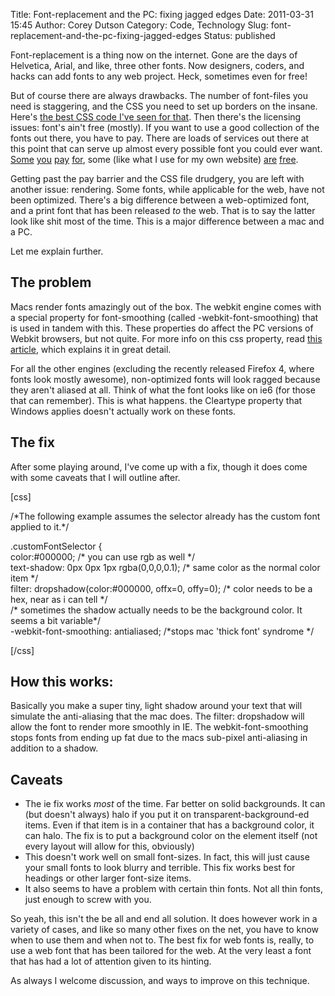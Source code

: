 Title: Font-replacement and the PC: fixing jagged edges
Date: 2011-03-31 15:45
Author: Corey Dutson
Category: Code, Technology
Slug: font-replacement-and-the-pc-fixing-jagged-edges
Status: published

Font-replacement is a thing now on the internet. Gone are the days of
Helvetica, Arial, and like, three other fonts. Now designers, coders,
and hacks can add fonts to any web project. Heck, sometimes even for
free!

But of course there are always drawbacks. The number of font-files you
need is staggering, and the CSS you need to set up borders on the
insane. Here's [the best CSS code I've seen for
that](http://www.fontspring.com/blog/the-new-bulletproof-font-face-syntax "fontspring.com - The New Bulletproof @Font-Face Syntax").
Then there's the licensing issues: font's ain't free (mostly). If you
want to use a good collection of the fonts out there, you have to pay.
There are loads of services out there at this point that can serve up
almost every possible font you could ever want.
[Some](http://www.fontspring.com/ "fontspring.com")
[you](http://typekit.com/ "Typekit")
[pay](http://fontdeck.com/ "Fontdeck")
[for](http://webfonts.fonts.com/ "webfonts at fonts.com"), some (like
what I use for my own website)
[are](http://www.fontsquirrel.com/ "font squirrel")
[free](http://www.google.com/webfonts "google webfonts").

Getting past the pay barrier and the CSS file drudgery, you are left
with another issue: rendering. Some fonts, while applicable for the web,
have not been optimized. There's a big difference between a
web-optimized font, and a print font that has been released *to* the
web. That is to say the latter look like shit most of the time. This is
a major difference between a mac and a PC.

Let me explain further.

<!--more-->

The problem
-----------

Macs render fonts amazingly out of the box. The webkit engine comes with
a special property for font-smoothing (called -webkit-font-smoothing)
that is used in tandem with this. These properties do affect the PC
versions of Webkit browsers, but not quite. For more info on this css
property, read [this
article](http://maxvoltar.com/archive/-webkit-font-smoothing "Maxvoltar - webkit-font-smoothing"),
which explains it in great detail.

For all the other engines (excluding the recently released Firefox 4,
where fonts look mostly awesome), non-optimized fonts will look ragged
because they aren't aliased at all. Think of what the font looks like on
ie6 (for those that can remember). This is what happens. the Cleartype
property that Windows applies doesn't actually work on these fonts.

The fix
-------

After some playing around, I've come up with a fix, though it does come
with some caveats that I will outline after.

\[css\]

/\*The following example assumes the selector already has the custom
font applied to it.\*/

.customFontSelector {  
color:\#000000; /\* you can use rgb as well \*/  
text-shadow: 0px 0px 1px rgba(0,0,0,0.1); /\* same color as the normal
color item \*/  
filter: dropshadow(color:\#000000, offx=0, offy=0); /\* color needs to
be a hex, near as i can tell \*/  
/\* sometimes the shadow actually needs to be the background color. It
seems a bit variable\*/  
-webkit-font-smoothing: antialiased; /\*stops mac 'thick font' syndrome
\*/

\[/css\]

How this works:
---------------

Basically you make a super tiny, light shadow around your text that will
simulate the anti-aliasing that the mac does. The filter: dropshadow
will allow the font to render more smoothly in IE. The
webkit-font-smoothing stops fonts from ending up fat due to the macs
sub-pixel anti-aliasing in addition to a shadow.

Caveats
-------

-   The ie fix works *most* of the time. Far better on
    solid backgrounds. It can (but doesn't always) halo if you put it on
    transparent-background-ed items. Even if that item is in a container
    that has a background color, it can halo. The fix is to put a
    background color on the element itself (not every layout will allow
    for this, obviously)
-   This doesn't work well on small font-sizes. In fact, this will just
    cause your small fonts to look blurry and terrible. This fix works
    best for headings or other larger font-size items.
-   It also seems to have a problem with certain thin fonts. Not all
    thin fonts, just enough to screw with you.

So yeah, this isn't the be all and end all solution. It does however
work in a variety of cases, and like so many other fixes on the net, you
have to know when to use them and when not to. The best fix for web
fonts is, really, to use a web font that has been tailored for the web.
At the very least a font that has had a lot of attention given to its
hinting.

As always I welcome discussion, and ways to improve on this technique.
